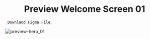 <h1 align="center">Preview Welcome Screen 01</h1>

<a align ="center" href="https://github.com/Dezenix/mobile-screens/blob/main/Login_Screens/welcome01"> `  Downlaod Figma File  `</a>


![preview-hero_01](https://github.com/Dezenix/mobile-screens/blob/main/Login_Screens/Screen01/welome01_preview.png)


